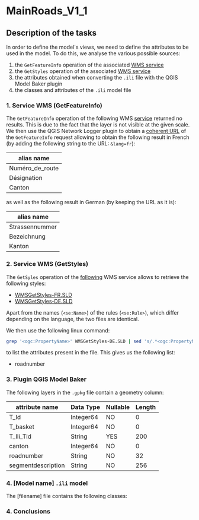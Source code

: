 # MainRoads_V1_1

## Description of the tasks

In order to define the model's views, we need to define the attributes to be used in the model. To do this, we analyse the various possible sources:

1. the `GetFeatureInfo` operation of the associated [WMS service]()
2. the `GetStyles` operation of the associated [WMS service]()
3. the attributes obtained when converting the `.ili` file with the QGIS Model Baker plugin
4. the classes and attributes of the `.ili` model file

### 1. Service WMS (GetFeatureInfo)

The `GetFeatureInfo` operation of the following WMS [service](https://wms.geo.admin.ch/?SERVICE=WMS&VERSION=1.3.0&REQUEST=GetFeatureInfo&LAYERS=ch.astra.hauptstrassennetz&QUERY_LAYERS=ch.astra.hauptstrassennetz&CRS=EPSG:2056&BBOX=2531423.89,1155079.22,2532223.89,1155679.22&FEATURE_COUNT=1&HEIGHT=2&WIDTH=2&FORMAT=image/png&INFO_FORMAT=text/plain&I=1&J=1) returned no results. This is due to the fact that the layer is not visible at the given scale. We then use the QGIS Network Logger plugin to obtain a [coherent URL](https://wms.geo.admin.ch/?SERVICE=WMS&VERSION=1.3.0&REQUEST=GetFeatureInfo&BBOX=748921.65984990540891886,5881551.54232843779027462,786085.5213959903921932,5920909.03008612617850304&CRS=EPSG:3857&WIDTH=1745&HEIGHT=1848&LAYERS=ch.astra.hauptstrassennetz&FORMAT=image/png&QUERY_LAYERS=ch.astra.hauptstrassennetz&INFO_FORMAT=text/plain&I=848&J=917) of the `GetFeatureInfo` request allowing to obtain the following result in French (by adding the following string to the URL: `&lang=fr`):

| alias name      |
|-----------------|
| Numéro_de_route |
| Désignation     |
| Canton          |

as well as the following result in German (by keeping the URL as it is):

| alias name      |
|-----------------|
| Strassennummer  |
| Bezeichnung     |
| Kanton          |

### 2. Service WMS (GetStyles)

The `GetSyles` operation of the [following](https://wms.geo.admin.ch/?REQUEST=GetStyles&LAYERS=ch.astra.baulinien-nationalstrassen&SERVICE=WMS&VERSION=1.3.0) WMS service allows to retrieve the following styles:

- [WMSGetStyles-FR.SLD]()
- [WMSGetStyles-DE.SLD]()

Apart from the names (`<se:Name>`) of the rules (`<se:Rule>`), which differ depending on the language, the two files are identical.

We then use the following linux command:

```bash
grep '<ogc:PropertyName>' WMSGetStyles-DE.SLD | sed 's/.*<ogc:PropertyName>\(.*\)<\/ogc:PropertyName>.*/\1/'
```
to list the attributes present in the file. This gives us the following list:

- roadnumber

### 3. Plugin QGIS Model Baker

The following layers in the `.gpkg` file contain a geometry column:

| attribute name       | Data Type | Nullable | Length |
|----------------------|-----------|----------|--------|
| T_Id                 | Integer64 | NO       | 0      |
| T_basket             | Integer64 | NO       | 0      |
| T_Ili_Tid            | String    | YES      | 200    |
| canton               | Integer64 | NO       | 0      |
| roadnumber           | String    | NO       | 32     |
| segmentdescription   | String    | NO       | 256    |

### 4. [Model name] `.ili` model

The [filename] file contains the following classes:

### 4. Conclusions
